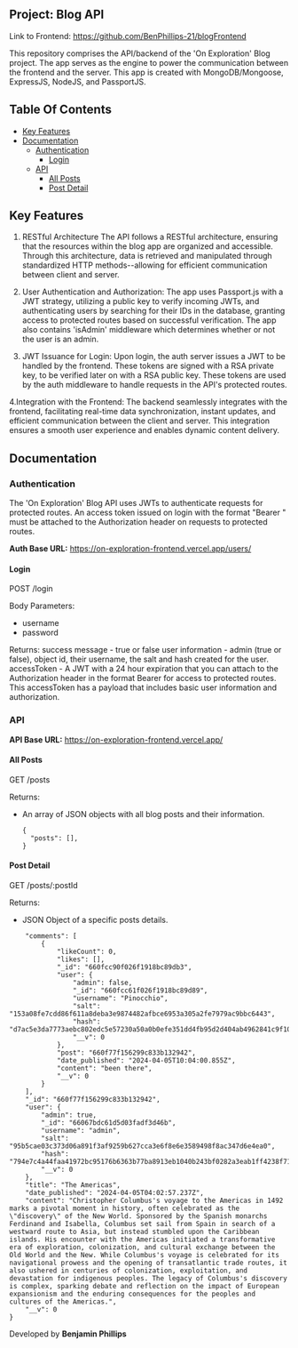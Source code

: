 ## Project: Blog API

Link to Frontend: https://github.com/BenPhillips-21/blogFrontend

This repository comprises the API/backend of the 'On Exploration' Blog project. The app serves as the engine to power the communication between the frontend and the server. This app is created with MongoDB/Mongoose, ExpressJS, NodeJS, and PassportJS.

## Table Of Contents

- [Key Features](#key-features)
- [Documentation](#documentation)
    - [Authentication](#authentication)
        - [Login](#login)
    - [API](#api)
        - [All Posts](#all-posts)
        - [Post Detail](#post-detail)

## Key Features

1. RESTful Architecture The API follows a RESTful architecture, ensuring that the resources within the blog app are organized and accessible. Through this architecture, data is retrieved and manipulated through standardized HTTP methods--allowing for efficient communication between client and server.

2. User Authentication and Authorization: The app uses Passport.js with a JWT strategy, utilizing a public key to verify incoming JWTs, and authenticating users by searching for their IDs in the database, granting access to protected routes based on successful verification. The app also contains 'isAdmin' middleware which determines whether or not the user is an admin.
 
3. JWT Issuance for Login: Upon login, the auth server issues a JWT to be handled by the frontend. These tokens are signed with a RSA private key, to be verified later on with a RSA public key. These tokens are used by the auth middleware to handle requests in the API's protected routes.

4.Integration with the Frontend: The backend seamlessly integrates with the frontend, facilitating real-time data synchronization, instant updates, and efficient communication between the client and server. This integration ensures a smooth user experience and enables dynamic content delivery.

## Documentation

### Authentication

The 'On Exploration' Blog API uses JWTs to authenticate requests for protected routes. An access token issued on login with the format "Bearer <token>" must be attached to the Authorization header on requests to protected routes.

**Auth Base URL:**  https://on-exploration-frontend.vercel.app/users/

#### Login

POST /login 

Body Parameters:
- username
- password

Returns:
success message - true or false
user information - admin (true or false), object id, their username, the salt and hash created for the user. 
accessToken - A JWT with a 24 hour expiration that you can attach to the Authorization header in the format Bearer <token> for access to protected routes. This accessToken has a payload that includes basic user information and authorization.

### API

**API Base URL:** https://on-exploration-frontend.vercel.app/

#### All Posts

GET /posts

Returns:
- An array of JSON objects with all blog posts and their information.
  ```
  {
    "posts": [], 
  }
  ```

#### Post Detail

GET /posts/:postId

Returns:
- JSON Object of a specific posts details.
```{
    "comments": [
        {
            "likeCount": 0,
            "likes": [],
            "_id": "660fcc90f026f1918bc89db3",
            "user": {
                "admin": false,
                "_id": "660fcc61f026f1918bc89d89",
                "username": "Pinocchio",
                "salt": "153a08fe7cdd86f611a8deba3e9874482afbce6953a305a2fe7979ac9bbc6443",
                "hash": "d7ac5e3da7773aebc802edc5e57230a50a0b0efe351dd4fb95d2d404ab4962841c9f108c6f6ad14a85b6a882376553139af544cd8ba95a507716813ecac48b4a",
                "__v": 0
            },
            "post": "660f77f156299c833b132942",
            "date_published": "2024-04-05T10:04:00.855Z",
            "content": "been there",
            "__v": 0
        }
    ],
    "_id": "660f77f156299c833b132942",
    "user": {
        "admin": true,
        "_id": "66067bdc61d5d03fadf3d46b",
        "username": "admin",
        "salt": "95b5cae03c373d06a891f3af9259b627cca3e6f8e6e3589498f8ac347d6e4ea0",
        "hash": "794e7c4a44faa41972bc95176b6363b77ba8913eb1040b243bf0282a3eab1ff4238f71f4f8cf0fdd4e3639ccf285daf3fca7e725cb3426a515446da9cbd34414",
        "__v": 0
    },
    "title": "The Americas",
    "date_published": "2024-04-05T04:02:57.237Z",
    "content": "Christopher Columbus's voyage to the Americas in 1492 marks a pivotal moment in history, often celebrated as the \"discovery\" of the New World. Sponsored by the Spanish monarchs Ferdinand and Isabella, Columbus set sail from Spain in search of a westward route to Asia, but instead stumbled upon the Caribbean islands. His encounter with the Americas initiated a transformative era of exploration, colonization, and cultural exchange between the Old World and the New. While Columbus's voyage is celebrated for its navigational prowess and the opening of transatlantic trade routes, it also ushered in centuries of colonization, exploitation, and devastation for indigenous peoples. The legacy of Columbus's discovery is complex, sparking debate and reflection on the impact of European expansionism and the enduring consequences for the peoples and cultures of the Americas.",
    "__v": 0
}
```


Developed by **Benjamin Phillips**
